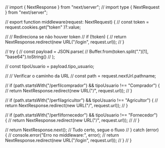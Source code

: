 // import { NextResponse } from "next/server";
// import type { NextRequest } from "next/server";

// export function middleware(request: NextRequest) {
//   const token = request.cookies.get("token" )?.value;

//   // Redireciona se não houver token
//   if (!token) {
//     return NextResponse.redirect(new URL("/login", request.url));
//   }

//   try {
//     const payload = JSON.parse(
//       Buffer.from(token.split(".")[1], "base64").toString()
//     );

//     const tipoUsuario = payload.tipo_usuario;

//     // Verificar o caminho da URL
//     const path = request.nextUrl.pathname;

    
//     if (path.startsWith("/perfilcomprador") && tipoUsuario !== "Comprador") {
//       return NextResponse.redirect(new URL("/", request.url));
//     }

//     if (path.startsWith("/perfilagricultor") && tipoUsuario !== "Agricultor") {
//       return NextResponse.redirect(new URL("/", request.url));
//     }

//     if (path.startsWith("/perfilfornecedor") && tipoUsuario !== "Fornecedor") {
//       return NextResponse.redirect(new URL("/", request.url));
//     // }

//     return NextResponse.next(); // Tudo certo, segue o fluxo
//   } catch (error) {
//     console.error("Erro no middleware:", error);
//     return NextResponse.redirect(new URL("/login", request.url));
//   }
// }
